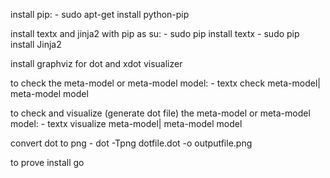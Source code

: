 install pip: 
	- sudo apt-get install python-pip 

install textx and jinja2 with pip as su:
	- sudo pip install textx
	- sudo pip install Jinja2


install graphviz for dot and xdot visualizer

to check the meta-model or meta-model model:
	- textx check meta-model| meta-model model

to check and visualize (generate dot file) the meta-model or meta-model model:
	- textx visualize meta-model| meta-model model

convert dot to png
    - dot -Tpng dotfile.dot -o outputfile.png

to prove install go


